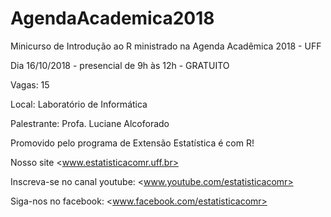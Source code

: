 # AgendaAcademica2018
Minicurso de Introdução ao R ministrado na Agenda Acadêmica 2018 - UFF

Dia 16/10/2018 - presencial de 9h às 12h - GRATUITO

Vagas: 15

Local: Laboratório de Informática

Palestrante: Profa. Luciane Alcoforado

Promovido pelo programa de Extensão Estatística é com R! 

Nosso site <www.estatisticacomr.uff.br>

Inscreva-se no canal youtube: <www.youtube.com/estatisticacomr>

Siga-nos no facebook: <www.facebook.com/estatisticacomr>
